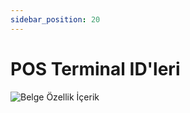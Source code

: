```yaml
---
sidebar_position: 20
---
```


# POS Terminal ID'leri

![Belge Özellik İçerik](/img/moduller/pos-terminal-idleri.png)
